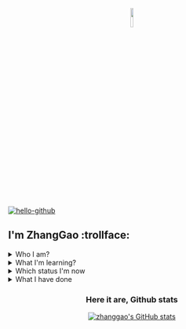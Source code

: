  <div style="width:inherit;" align="center" href="https://github.com/Henu-ZhangGao">
  <img src="https://img.shields.io/badge/ZhangGao-github-blue?logo=github" style="width:10%;">
 </div>

[![hello-github](https://raw.githubusercontent.com/Henu-ZhangGao/Henu-ZhangGao/blob/main/assets/zhanggao.svg)](https://www.calligrapher.ai/)

## I'm ZhangGao :trollface:

<details><summary>Who I am?</summary>
<p>
 
**I'm a ordinary C++ engingeer, a UI designer.😶**
</p>
</details>

<details><summary>What I'm learning?</summary>
<p>
 
 Federated Learning
</p>
</details>

<details><summary>Which status I'm now</summary>
<p>
 
Working👩‍💻
</p>
</details>

<details><summary>What I have done</summary>
<p style="font-size:22px;">
 
Nothing, just few Wechat miniprograms or command line utilities.🐱‍💻
</p>
</details>


<div align="center">
 
 ### Here it are, Github stats
 
[![zhanggao's GitHub stats](https://github-readme-stats.vercel.app/api?username=henu-zhanggao)](https://github.com/henu-zhanggao)

</div>
<!---
Henu-ZhangGao/Henu-ZhangGao is a ✨ special ✨ repository because its `README.md` (this file) appears on your GitHub profile.
You can click the Preview link to take a look at your changes.
--->
